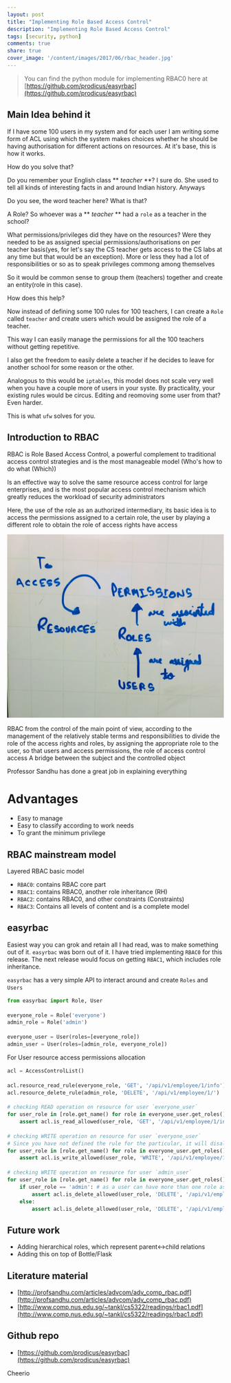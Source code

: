 ```yaml
---
layout: post
title: "Implementing Role Based Access Control"
description: "Implementing Role Based Access Control"
tags: [security, python]
comments: true
share: true
cover_image: '/content/images/2017/06/rbac_header.jpg'
---
```


> You can find the python module for implementing RBAC0 here at [https://github.com/prodicus/easyrbac](https://github.com/prodicus/easyrbac)

## Main Idea behind it

If I have some 100 users in my system and for each user I am writing some form of ACL using which the system makes choices whether he should be having authorisation for different actions on resources. At it's base, this is how it works.

How do you solve that?

Do you remember your English class ** *teacher* **? I sure do. She used to tell all kinds of interesting facts in and around Indian history. Anyways

Do you see, the word teacher here? What is that?

A Role? So whoever was a ** *teacher* ** had a `role` as a teacher in the school? 

What permissions/privileges did they have on the resources? Were they needed to be as assigned special permissions/authorisations on per teacher basis(yes, for let's say the CS teacher gets access to the CS labs at any time but that would be an exception). More or less they had a lot of responsibilities or so as to speak privileges commong among themselves

So it would be common sense to group them (teachers) together and create an entity(role in this case).

How does this help?

Now instead of defining some 100 rules for 100 teachers, I can create a `Role` called `teacher` and create users which would be assigned the role of a teacher. 

This way I can easily manage the permissions for all the 100 teachers without getting repetitive. 

I also get the freedom to easily delete a teacher if he decides to leave for another school for some reason or the other. 

Analogous to this would be `iptables`, this model does not scale very well when you have a couple more of users in your syste. By practicality, your existing rules would be circus. Editing and reomoving some user from that? Even harder. 

This is what `ufw` solves for you.

## Introduction to RBAC

RBAC is Role Based Access Control, a powerful complement to traditional access control strategies and is the most manageable model (Who's how to do what (Which))

Is an effective way to solve the same resource access control for large enterprises, and is the most popular access control mechanism which greatly reduces the workload of security administrators

Here, the use of the role as an authorized intermediary, its basic idea is to access the permissions assigned to a certain role, the user by playing a different role to obtain the role of access rights have access

<center><img src="/content/images/2017/06/rbac_model.jpg"></center>

RBAC from the control of the main point of view, according to the management of the relatively stable terms and responsibilities to divide the role of the access rights and roles, by assigning the appropriate role to the user, so that users and access permissions, the role of access control access A bridge between the subject and the controlled object

Professor Sandhu has done a great job in explaining everything

# Advantages

- Easy to manage
- Easy to classify according to work needs
- To grant the minimum privilege

## RBAC mainstream model

Layered RBAC basic model

- `RBAC0`: contains RBAC core part
- `RBAC1`: contains RBAC0, another role inheritance (RH)
- `RBAC2`: contains RBAC0, and other constraints (Constraints)
- `RBAC3`: Contains all levels of content and is a complete model

## easyrbac

Easiest way you can grok and retain all I had read, was to make something out of it. `easyrbac` was born out of it. I have tried implementing `RBAC0` for this release. The next release would focus on getting `RBAC1`, which includes role inheritance. 

`easyrbac` has a very simple API to interact around and create `Roles` and `Users`

```python
from easyrbac import Role, User

everyone_role = Role('everyone')
admin_role = Role('admin')

everyone_user = User(roles=[everyone_role])
admin_user = User(roles=[admin_role, everyone_role])
```

For User resource access permissions allocation

```python
acl = AccessControlList()

acl.resource_read_rule(everyone_role, 'GET', '/api/v1/employee/1/info')
acl.resource_delete_rule(admin_role, 'DELETE', '/api/v1/employee/1/')

# checking READ operation on resource for user `everyone_user`
for user_role in [role.get_name() for role in everyone_user.get_roles()]:
    assert acl.is_read_allowed(user_role, 'GET', '/api/v1/employee/1/info') == True

# checking WRITE operation on resource for user `everyone_user`
# Since you have not defined the rule for the particular, it will disallow any such operation by default.
for user_role in [role.get_name() for role in everyone_user.get_roles()]:
    assert acl.is_write_allowed(user_role, 'WRITE', '/api/v1/employee/1/info') == False

# checking WRITE operation on resource for user `admin_user`
for user_role in [role.get_name() for role in everyone_user.get_roles()]:
    if user_role == 'admin': # as a user can have more than one role assigned to them
        assert acl.is_delete_allowed(user_role, 'DELETE', '/api/v1/employee/1/') == True
    else:
        assert acl.is_delete_allowed(user_role, 'DELETE', '/api/v1/employee/1/') == False
```

## Future work

- Adding hierarchical roles, which represent parent<->child relations
- Adding this on top of Bottle/Flask

## Literature material

- [http://profsandhu.com/articles/advcom/adv_comp_rbac.pdf](http://profsandhu.com/articles/advcom/adv_comp_rbac.pdf)
- [http://www.comp.nus.edu.sg/~tankl/cs5322/readings/rbac1.pdf](http://www.comp.nus.edu.sg/~tankl/cs5322/readings/rbac1.pdf)

## Github repo

- [https://github.com/prodicus/easyrbac](https://github.com/prodicus/easyrbac)

Cheerio